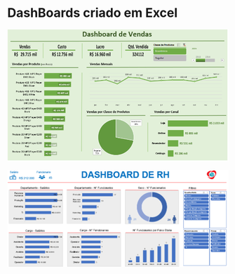 # DashBoards criado em Excel

<p align="center">
<img src="https://github.com/elladarte/DashBoard/blob/master/DashBoard%20de%20Vendas/dashboad-vendas-excel.png">
</p>

<p align="center">
<img src="https://github.com/elladarte/DashBoard/blob/master/DashBoard%20RH/dashboard.png">
</p>
